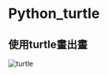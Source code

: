 # Python_turtle
## 使用turtle畫出畫
![turtle](https://user-images.githubusercontent.com/74231280/199915673-e17c6a10-c01b-4624-89b4-da8f21fdb3c9.png)
